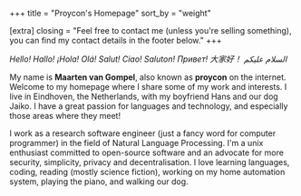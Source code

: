 +++
title = "Proycon's Homepage"
sort_by = "weight"

[extra]
closing = "Feel free to contact me (unless you're selling something), you can find my contact details in the footer below."
+++

*Hello! Hallo! ¡Hola! Olá! Salut! Ciao! Saluton! Привет! 大家好！ السلام عليكم*

My name is **Maarten van Gompel**, also known as **proycon** on the internet. Welcome to my homepage where I share some
of my work and interests. I live in Eindhoven, the Netherlands, with my boyfriend Hans and our dog Jaiko. I have a great
passion for languages and technology, and especially those areas where they meet!

I work as a research software engineer (just a fancy word for computer programmer) in the field of Natural Language
Processing. I'm a unix enthusiast committed to open-source software and an advocate for more security, simplicity,
privacy and decentralisation. I love learning languages, coding, reading (mostly science fiction), working on my home
automation system, playing the piano, and walking our dog.


